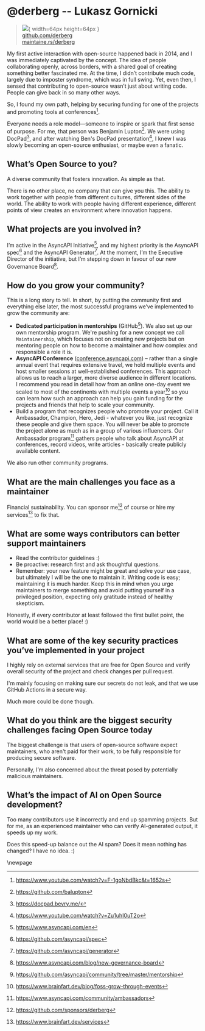 # @derberg -- Lukasz Gornicki

> ![](https://i0.wp.com/github.com/derberg.png?resize=200%2C200&ssl=1){ width=64px height=64px }  
> [github.com/derberg](https://github.com/derberg)  
> [maintaine.rs/derberg](https://maintaine.rs/derberg)

My first active interaction with open-source happened back in 2014, and I was immediately captivated by the concept. The idea of people collaborating openly, across borders, with a shared goal of creating something better fascinated me. At the time, I didn’t contribute much code, largely due to imposter syndrome, which was in full swing. Yet, even then, I sensed that contributing to open-source wasn’t just about writing code. People can give back in so many other ways.

So, I found my own path, helping by securing funding for one of the projects and promoting tools at conferences[^354].

Everyone needs a role model—someone to inspire or spark that first sense of purpose. For me, that person was Benjamin Lupton[^355]. We were using DocPad[^356], and after watching Ben's DocPad presentation[^357], I knew I was slowly becoming an open-source enthusiast, or maybe even a fanatic.

## What’s Open Source to you?

A diverse community that fosters innovation. As simple as that.

There is no other place, no company that can give you this. The ability to work together with people from different cultures, different sides of the world. The ability to work with people having different experience, different points of view creates an environment where innovation happens.

## What projects are you involved in?

I’m active in the AsyncAPI Initiative[^358], and my highest priority is the AsyncAPI spec[^359] and the AsyncAPI Generator[^360]. At the moment, I’m the Executive Director of the initiative, but I’m stepping down in favour of our new Governance Board[^361].

## How do you grow your community?

This is a long story to tell. In short, by putting the community first and everything else later, the most successful programs we’ve implemented to grow the community are:

- **Dedicated participation in mentorships** (GitHub[^362]). We also set up our own mentorship program. We're pushing for a new concept we call `Maintainership`, which focuses not on creating new projects but on mentoring people on how to become a maintainer and how complex and responsible a role it is.
- **AsyncAPI Conference** ([conference.asyncapi.com](https://conference.asyncapi.com/)) – rather than a single annual event that requires extensive travel, we hold multiple events and host smaller sessions at well-established conferences. This approach allows us to reach a larger, more diverse audience in different locations. I recommend you read in detail how from an online one-day event we scaled to most of the continents with multiple events a year[^363] so you can learn how such an approach can help you gain funding for the projects and friends that help to scale your community.
- Build a program that recognizes people who promote your project. Call it Ambassador, Champion, Hero, Jedi - whatever you like, just recognize these people and give them space. You will never be able to promote the project alone as much as in a group of various influencers. Our Ambassador program[^364] gathers people who talk about AsyncAPI at conferences, record videos, write articles - basically create publicly available content. 

We also run other community programs.

## What are the main challenges you face as a maintainer

Financial sustainability.
You can sponsor me[^365] of course or hire my services[^366] to fix that.

## What are some ways contributors can better support maintainers

- Read the contributor guidelines :)
- Be proactive: research first and ask thoughtful questions.
- Remember: your new feature might be great and solve your use case, but ultimately I will be the one to maintain it. Writing code is easy; maintaining it is much harder. Keep this in mind when you urge maintainers to merge something and avoid putting yourself in a privileged position, expecting only gratitude instead of healthy skepticism.

Honestly, if every contributor at least followed the first bullet point, the world would be a better place! :)

## What are some of the key security practices you’ve implemented in your project

I highly rely on external services that are free for Open Source and verify overall security of the project and check changes per pull request.

I'm mainly focusing on making sure our secrets do not leak, and that we use GitHub Actions in a secure way.

Much more could be done though.

## What do you think are the biggest security challenges facing Open Source today

The biggest challenge is that users of open-source software expect maintainers, who aren't paid for their work, to be fully responsible for producing secure software.

Personally, I’m also concerned about the threat posed by potentially malicious maintainers.

## What’s the impact of AI on Open Source development?

Too many contributors use it incorrectly and end up spamming projects. But for me, as an experienced maintainer who can verify AI-generated output, it speeds up my work.

Does this speed-up balance out the AI spam? Does it mean nothing has changed? I have no idea. :)

\newpage


[^354]: https://www.youtube.com/watch?v=F-1goNbdBkc&t=1652s
[^355]: https://github.com/balupton
[^356]: https://docpad.bevry.me/
[^357]: https://www.youtube.com/watch?v=Zu1uhI0uT2o
[^358]: https://www.asyncapi.com/en
[^359]: https://github.com/asyncapi/spec
[^360]: https://github.com/asyncapi/generator
[^361]: https://www.asyncapi.com/blog/new-governance-board
[^362]: https://github.com/asyncapi/community/tree/master/mentorship
[^363]: https://www.brainfart.dev/blog/foss-grow-through-events
[^364]: https://www.asyncapi.com/community/ambassadors
[^365]: https://github.com/sponsors/derberg
[^366]: https://www.brainfart.dev/services

